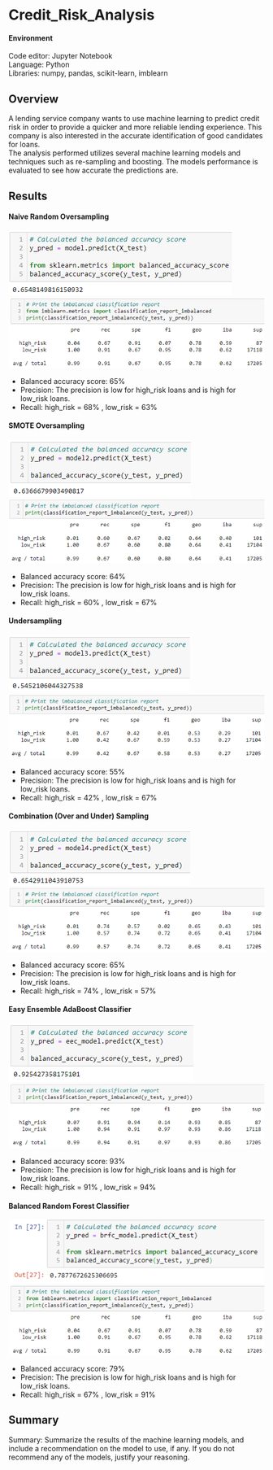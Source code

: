 # Credit_Risk_Analysis
#### Environment
Code editor: Jupyter Notebook    
Language: Python    
Libraries: numpy, pandas, scikit-learn, imblearn  

## Overview
A lending service company wants to use machine learning to predict credit risk in order to provide a quicker and more reliable lending experience. This company is also interested in the accurate identification of good candidates for loans.  
The analysis performed utilizes several machine learning models and techniques such as re-sampling and boosting. The models performance is evaluated to see how accurate the predictions are.


## Results  
#### Naive Random Oversampling    
![RandomOverSampler BAS ](https://github.com/MarcoFernandez14/Credit_Risk_Analysis/blob/main/Resources/RandomOverSampler%20BAS%20.png)  
![RandomOverSampler PRE REC ](https://github.com/MarcoFernandez14/Credit_Risk_Analysis/blob/main/Resources/BalancedRandomForestClassifier%20PRE%20REC%20.png)  
* Balanced accuracy score: 65%
* Precision: The precision is low for high_risk loans and is high for low_risk loans.
* Recall: high_risk = 68% , low_risk = 63%

#### SMOTE Oversampling    
![SMOTE BAS ](https://github.com/MarcoFernandez14/Credit_Risk_Analysis/blob/main/Resources/SMOTE%20BAS%20.png)  
![SMOTE PRE REC](https://github.com/MarcoFernandez14/Credit_Risk_Analysis/blob/main/Resources/SMOTE%20PRE%20REC.png)  
* Balanced accuracy score: 64%
* Precision: The precision is low for high_risk loans and is high for low_risk loans.
* Recall: high_risk = 60% , low_risk = 67%

#### Undersampling   
![ClusterCentroids BAS ](https://github.com/MarcoFernandez14/Credit_Risk_Analysis/blob/main/Resources/ClusterCentroids%20BAS%20.png)  
![ClusterCentroids PRE REC](https://github.com/MarcoFernandez14/Credit_Risk_Analysis/blob/main/Resources/ClusterCentroids%20PRE%20REC.png)  
* Balanced accuracy score: 55%
* Precision: The precision is low for high_risk loans and is high for low_risk loans.
* Recall: high_risk = 42% , low_risk = 67%

#### Combination (Over and Under) Sampling    
![SMOTEENN BAS](https://github.com/MarcoFernandez14/Credit_Risk_Analysis/blob/main/Resources/SMOTEENN%20BAS.png)  
![SMOTEENN PRE REC](https://github.com/MarcoFernandez14/Credit_Risk_Analysis/blob/main/Resources/SMOTEENN%20PRE%20REC.png)  
* Balanced accuracy score: 65%
* Precision: The precision is low for high_risk loans and is high for low_risk loans.
* Recall: high_risk = 74% , low_risk = 57%

#### Easy Ensemble AdaBoost Classifier   
![EasyEnsembleClassifier BAS ](https://github.com/MarcoFernandez14/Credit_Risk_Analysis/blob/main/Resources/EasyEnsembleClassifier%20BAS%20.png)  
![EasyEnsembleClassifier PRE REC ](https://github.com/MarcoFernandez14/Credit_Risk_Analysis/blob/main/Resources/EasyEnsembleClassifier%20PRE%20REC%20.png) 
* Balanced accuracy score: 93%
* Precision: The precision is low for high_risk loans and is high for low_risk loans.
* Recall: high_risk = 91% , low_risk = 94%

#### Balanced Random Forest Classifier    
![BalancedRandomForestClassifier BAS ](https://github.com/MarcoFernandez14/Credit_Risk_Analysis/blob/main/Resources/BalancedRandomForestClassifier%20BAS%20.png)  
![BalancedRandomForestClassifier PRE REC ](https://github.com/MarcoFernandez14/Credit_Risk_Analysis/blob/main/Resources/BalancedRandomForestClassifier%20PRE%20REC%20.png)  
* Balanced accuracy score: 79%
* Precision: The precision is low for high_risk loans and is high for low_risk loans.
* Recall: high_risk = 67% , low_risk = 91%

## Summary
Summary: Summarize the results of the machine learning models, and include a recommendation on the model to use, if any. If you do not recommend any of the models, justify your reasoning.

![]()
